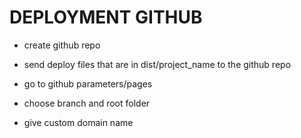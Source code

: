 # DEPLOYMENT GITHUB

- create github repo

- send deploy files that are in dist/project_name to the github repo

- go to github parameters/pages

- choose branch and root folder

- give custom domain name
